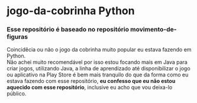 # jogo-da-cobrinha Python
 <h3>Esse repositório é baseado no repositório movimento-de-figuras</h3>
Coincidêcia ou não o jogo da cobrinha muito popular eu estava fazendo em Python.<br>
Não achei muito recomendável por isso estou focando mais em Java para criar jogos, utilizando Java, a linha de aprendizado até disponibilizar o jogo ou aplicativo na Play Store é bem mais tranquilo do que da forma como eu estava fazendo com esse repositório, <strong>eu confesso que eu não estou aquecido com esse repositório</strong>, inclusive eu acho que vou deixa-lo público.
